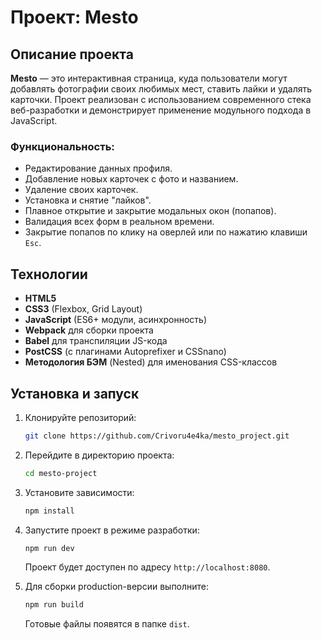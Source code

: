 # Проект: Mesto

## Описание проекта

**Mesto** — это интерактивная страница, куда пользователи могут добавлять фотографии своих любимых мест, ставить лайки и удалять карточки. Проект реализован с использованием современного стека веб-разработки и демонстрирует применение модульного подхода в JavaScript.

### Функциональность:
- Редактирование данных профиля.
- Добавление новых карточек с фото и названием.
- Удаление своих карточек.
- Установка и снятие "лайков".
- Плавное открытие и закрытие модальных окон (попапов).
- Валидация всех форм в реальном времени.
- Закрытие попапов по клику на оверлей или по нажатию клавиши `Esc`.

## Технологии

- **HTML5**
- **CSS3** (Flexbox, Grid Layout)
- **JavaScript** (ES6+ модули, асинхронность)
- **Webpack** для сборки проекта
- **Babel** для транспиляции JS-кода
- **PostCSS** (с плагинами Autoprefixer и CSSnano)
- **Методология БЭМ** (Nested) для именования CSS-классов

## Установка и запуск

1. Клонируйте репозиторий:
   ```bash
   git clone https://github.com/Crivoru4e4ka/mesto_project.git
   ```
2. Перейдите в директорию проекта:
   ```bash
   cd mesto-project
   ```
3. Установите зависимости:
   ```bash
   npm install
   ```
4. Запустите проект в режиме разработки:
   ```bash
   npm run dev
   ```
   Проект будет доступен по адресу `http://localhost:8080`.

5. Для сборки production-версии выполните:
   ```bash
   npm run build
   ```
   Готовые файлы появятся в папке `dist`.
